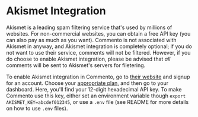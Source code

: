 # Akismet Integration

Akismet is a leading spam filtering service that's used by millions of websites. For non-commercial websites, you can obtain a free API key (you can also pay as much as you want). Commento is not associated with Akismet in anyway, and Akismet integration is completely optional; if you do not want to use their service, comments will not be filtered. However, if you do choose to enable Akismet integration, please be advised that *all* comments will be sent to Akismet's servers for filetering.

To enable Akismet integration in Commento, go to [their website](https://akismet.com) and signup for an account. Choose your [appropriate plan](https://akismet.com/account/upgrade), and then go to your dashboard. Here, you'll find your 12-digit hexadecimal API key. To make Commento use this key, either set an environment variable though `export AKISMET_KEY=abcdef012345`, or use a `.env` file (see README for more details on how to use `.env` files).

